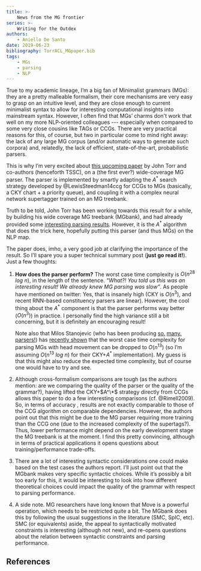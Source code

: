 ```yaml
---
title: >-
    News from the MG frontier
series: >-
    Writing for the Outdex
authors:
    - Aniello De Santo
date: 2019-06-23
bibliography: TorrACL_MGpaper.bib
tags:
    - MGs
    - parsing
    - NLP
---
```




True to my academic lineage, I’m a big fan of Minimalist grammars (MGs): they are a pretty malleable formalism, their core mechanisms are very easy to grasp on an intuitive level, and they are close enough to current minimalist syntax to allow for interesting computational insights into mainstream syntax.
However, I often find that MGs’ charms don't work that well on my more NLP-oriented colleagues --- especially when compared to some very close cousins like TAGs or CCGs.
There are very practical reasons for this, of course, but two in particular come to mind right away: the lack of any large MG corpus (and/or  automatic ways to generate such corpora) and, relatedly, the lack of  efficient, state-of-the-art, probabilistic parsers.

This is why I’m very excited about [this upcoming paper](https://stanojevic.github.io/papers/2019_ACL_MG_Wide_Coverage.pdf) by John Torr  and co-authors (henceforth TSSC), on a (the first ever?) wide-coverage MG parser.
The parser is implemented by smartly adapting the $A^*$ search strategy developed by @LewisSteedman14ccg for CCGs to MGs (basically, a CKY chart + a priority queue), and coupling it with a  complex neural network supertagger trained on an MG treebank.

Truth to be told, John Torr has been working towards this result for a while, by building his wide coverage MG treebank (MGbank), and had already provided some  [interesting parsing results](https://www.aclweb.org/anthology/P18-1055).
However, it is the $A^*$ algorithm that does the trick here, hopefully putting this parser (and thus MGs) on the NLP map.

The paper does, imho, a very good job at clarifying the importance of the result.
So I’ll spare you a super technical summary post (**just go read it!**). Just a few thoughts:

1) **How does the parser perform?** The worst case time complexity is $O(n^28 \text{ } log \text{ } n)$, in the length of the sentence.
*“What?! You told us this was an interesting result! We already knew MG parsing was slow”*.
As people have mentioned on twitter: Yes, that is insanely high (CKY is $O(n^3)$, and recent RNN-based constituency parsers are linear).
However, the cool thing about the $A^*$ component is that the parser performs way better ($O(n^3)$) in practice.
I personally find the high variance still a bit concerning, but it is definitely an encouraging result!

    Note also that Milos Stanojevic (who has been producing [so.](https://stanojevic.github.io/papers/2019_NAACL_CCG_Incremental_Rotation.pdf) [many.](https://linguistics.ucla.edu/people/hunter/parsing/move-eager-mg-lc.pdf) [parsers!](https://www.aclweb.org/anthology/W18-2809)) has [recently shown](http://fg.phil.hhu.de/2019/papers/FG2019-Stanojevic.pdf) that the worst case time complexity for parsing MGs with head movement can be dropped to $O(n^{13})$ (so I’m assuming $O(n^{13} \text{ } log \text{ } n)$ for their CKY+$A^*$ implementation).
    My guess is that this might also reduce the expected time complexity, but of course one would have to try and see.

2) Although cross-formalism comparisons are tough (as the authors mention: are we comparing the quality of the parser or the quality of the grammar?), having lifted the CKY+$A^\*$ strategy directly from CCGs allows this paper to do a few interesting comparisons (cf. @Rimell2009).
So, in terms of accuracy , results are not exactly comparable to those of the CCG algorithm on comparable dependencies.
However, the authors point out that this might be due to the MG parser requiring more training than the CCG one (due to the increased complexity of the supertags?).
Thus, lower performance might depend on the early development stage the MG treebank is at the moment. 
I find this pretty convincing, although in terms of practical applications it opens questions about training/performance trade-offs.

2) There are a lot of interesting syntactic considerations one could make based on the test cases the authors report. 
I’ll just point out that the MGbank makes very specific syntactic choices. 
While it’s possibly a bit too early for this, it would be interesting to look into how different theoretical choices could impact the quality of the grammar with respect to parsing performance.

3) A side note. MG researchers have long known that Move is a powerful operation, which needs to be restricted quite a bit.
The MGbank does this by following the usual suggestions in the literature (SMC, SpIC, etc). 
SMC (or equivalents) aside,  the appeal to syntactically motivated constraints is interesting (although not new), and re-opens questions about the relation between syntactic constraints and parsing performance.


## References